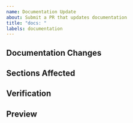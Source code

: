 ```yaml
---
name: Documentation Update
about: Submit a PR that updates documentation
title: "docs: "
labels: documentation
---
```


## Documentation Changes
<!-- Describe what documentation was changed and why -->

## Sections Affected
<!-- List the sections of documentation affected -->

## Verification
<!-- How did you verify the documentation is accurate and clear? -->

## Preview
<!-- If possible, provide a preview link of the documentation -->
